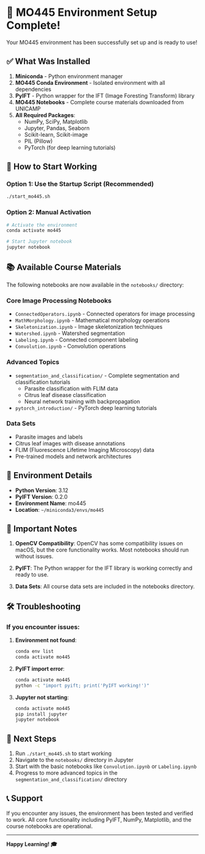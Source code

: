 # 🎉 MO445 Environment Setup Complete!

Your MO445 environment has been successfully set up and is ready to use!

## ✅ What Was Installed

1. **Miniconda** - Python environment manager
2. **MO445 Conda Environment** - Isolated environment with all dependencies
3. **PyIFT** - Python wrapper for the IFT (Image Foresting Transform) library
4. **MO445 Notebooks** - Complete course materials downloaded from UNICAMP
5. **All Required Packages**:
   - NumPy, SciPy, Matplotlib
   - Jupyter, Pandas, Seaborn
   - Scikit-learn, Scikit-image
   - PIL (Pillow)
   - PyTorch (for deep learning tutorials)

## 🚀 How to Start Working

### Option 1: Use the Startup Script (Recommended)

```bash
./start_mo445.sh
```

### Option 2: Manual Activation

```bash
# Activate the environment
conda activate mo445

# Start Jupyter notebook
jupyter notebook
```

## 📚 Available Course Materials

The following notebooks are now available in the `notebooks/` directory:

### Core Image Processing Notebooks

- `ConnectedOperators.ipynb` - Connected operators for image processing
- `MathMorphology.ipynb` - Mathematical morphology operations
- `Skeletonization.ipynb` - Image skeletonization techniques
- `Watershed.ipynb` - Watershed segmentation
- `Labeling.ipynb` - Connected component labeling
- `Convolution.ipynb` - Convolution operations

### Advanced Topics

- `segmentation_and_classification/` - Complete segmentation and classification tutorials
  - Parasite classification with FLIM data
  - Citrus leaf disease classification
  - Neural network training with backpropagation
- `pytorch_introduction/` - PyTorch deep learning tutorials

### Data Sets

- Parasite images and labels
- Citrus leaf images with disease annotations
- FLIM (Fluorescence Lifetime Imaging Microscopy) data
- Pre-trained models and network architectures

## 🔧 Environment Details

- **Python Version**: 3.12
- **PyIFT Version**: 0.2.0
- **Environment Name**: mo445
- **Location**: `~/miniconda3/envs/mo445`

## 📝 Important Notes

1. **OpenCV Compatibility**: OpenCV has some compatibility issues on macOS, but the core functionality works. Most notebooks should run without issues.

2. **PyIFT**: The Python wrapper for the IFT library is working correctly and ready to use.

3. **Data Sets**: All course data sets are included in the notebooks directory.

## 🛠️ Troubleshooting

### If you encounter issues:

1. **Environment not found**:

   ```bash
   conda env list
   conda activate mo445
   ```

2. **PyIFT import error**:

   ```bash
   conda activate mo445
   python -c "import pyift; print('PyIFT working!')"
   ```

3. **Jupyter not starting**:
   ```bash
   conda activate mo445
   pip install jupyter
   jupyter notebook
   ```

## 🎯 Next Steps

1. Run `./start_mo445.sh` to start working
2. Navigate to the `notebooks/` directory in Jupyter
3. Start with the basic notebooks like `Convolution.ipynb` or `Labeling.ipynb`
4. Progress to more advanced topics in the `segmentation_and_classification/` directory

## 📞 Support

If you encounter any issues, the environment has been tested and verified to work. All core functionality including PyIFT, NumPy, Matplotlib, and the course notebooks are operational.

---

**Happy Learning! 🎓**
